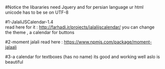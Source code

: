 #Notice
the libararies need Jquery and for persian language ur html unicode has to be se on UTF-8

#1-JalaliJSCalendar-1.4  <br>
read here for it : http://farhadi.ir/projects/jalalijscalendar/ 
you can change the theme , a calendar for buttons

#2-moment jalali
read here : https://www.npmjs.com/package/moment-jalaali

#3-a calendar for textboxes (has no name)
its good and working well aslo is beautiful